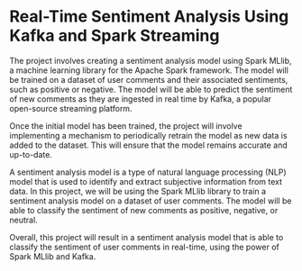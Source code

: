 # Real-Time Sentiment Analysis Using Kafka and Spark Streaming

The project involves creating a sentiment analysis model using Spark MLlib, a machine learning library for the Apache Spark framework. The model will be trained on a dataset of user comments and their associated sentiments, such as positive or negative. The model will be able to predict the sentiment of new comments as they are ingested in real time by Kafka, a popular open-source streaming platform.

Once the initial model has been trained, the project will involve implementing a mechanism to periodically retrain the model as new data is added to the dataset. This will ensure that the model remains accurate and up-to-date.

A sentiment analysis model is a type of natural language processing (NLP) model that is used to identify and extract subjective information from text data. In this project, we will be using the Spark MLlib library to train a sentiment analysis model on a dataset of user comments. The model will be able to classify the sentiment of new comments as positive, negative, or neutral.

Overall, this project will result in a sentiment analysis model that is able to classify the sentiment of user comments in real-time, using the power of Spark MLlib and Kafka.
